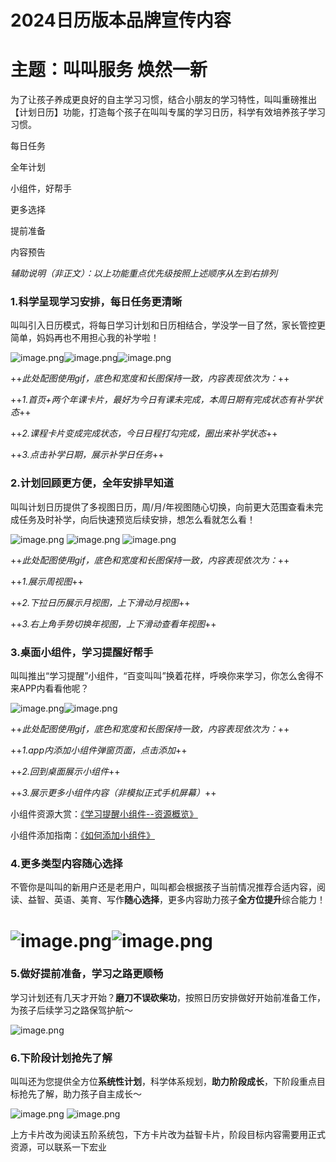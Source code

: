 # 2024日历版本品牌宣传内容

# 主题：叫叫服务 焕然一新

为了让孩子养成更良好的自主学习习惯，结合小朋友的学习特性，叫叫重磅推出【计划日历】功能，打造每个孩子在叫叫专属的学习日历，科学有效培养孩子学习习惯。

每日任务

全年计划

小组件，好帮手

更多选择

提前准备

内容预告

_辅助说明（非正文）：以上功能重点优先级按照上述顺序从左到右排列_

### 1.科学呈现学习安排，每日任务更清晰

叫叫引入日历模式，将每日学习计划和日历相结合，学没学一目了然，家长管控更简单，妈妈再也不用担心我的补学啦！

![image.png](https://alidocs.oss-cn-zhangjiakou.aliyuncs.com/res/ybEnBBxJPNBdnP13/img/9db2c860-ab7b-4eea-a3cd-c499b1b3f922.png)![image.png](https://alidocs.oss-cn-zhangjiakou.aliyuncs.com/res/ybEnBBxJPNBdnP13/img/b9fa4c38-4a85-4361-9d34-2d62778cfc94.png)![image.png](https://alidocs.oss-cn-zhangjiakou.aliyuncs.com/res/ybEnBBxJPNBdnP13/img/0d81de3a-a040-4641-8403-6c8a2844cdaa.png)

++_此处配图使用gif，底色和宽度和长图保持一致，内容表现依次为：_++

++_1.首页+两个年课卡片，最好为今日有课未完成，本周日期有完成状态有补学状态_++

++_2.课程卡片变成完成状态，今日日程打勾完成，圈出来补学状态_++

++_3.点击补学日期，展示补学日任务_++

### 2.计划回顾更方便，全年安排早知道

叫叫计划日历提供了多视图日历，周/月/年视图随心切换，向前更大范围查看未完成任务及时补学，向后快速预览后续安排，想怎么看就怎么看！

![image.png](https://alidocs.oss-cn-zhangjiakou.aliyuncs.com/res/ybEnBBxJPNBdnP13/img/620e8b52-4a89-4768-9ccb-11aa0b5fe32e.png) ![image.png](https://alidocs.oss-cn-zhangjiakou.aliyuncs.com/res/ybEnBBxJPNBdnP13/img/8a1d5491-1fe8-43c2-8f8b-b174f4ea6d7e.png) ![image.png](https://alidocs.oss-cn-zhangjiakou.aliyuncs.com/res/ybEnBBxJPNBdnP13/img/95d08243-e729-45b0-9d68-14ad7895a723.png)

++_此处配图使用gif，底色和宽度和长图保持一致，内容表现依次为：_++

++_1.展示周视图_++

++_2.下拉日历展示月视图，上下滑动月视图_++

++_3.右上角手势切换年视图，上下滑动查看年视图_++

### 3.桌面小组件，学习提醒好帮手

叫叫推出“学习提醒”小组件，“百变叫叫”换着花样，呼唤你来学习，你怎么舍得不来APP内看看他呢？

![image.png](https://alidocs.oss-cn-zhangjiakou.aliyuncs.com/res/ybEnBBxJPNBdnP13/img/874cd426-49c7-429c-a75a-61b58c3eb369.png)![image.png](https://alidocs.oss-cn-zhangjiakou.aliyuncs.com/res/ybEnBBxJPNBdnP13/img/5b4b4596-6b72-45e5-bb4e-4631470c716a.png)

++_此处配图使用gif，底色和宽度和长图保持一致，内容表现依次为：_++

++_1.app内添加小组件弹窗页面，点击添加_++

++_2.回到桌面展示小组件_++

++_3.展示更多小组件内容（非模拟正式手机屏幕）_++

小组件资源大赏：[《学习提醒小组件--资源概览》](https://alidocs.dingtalk.com/i/nodes/N7dx2rn0JbZLybPGHwqgPOoBJMGjLRb3?utm_scene=person_space)

小组件添加指南：[《如何添加小组件》](https://alidocs.dingtalk.com/i/nodes/Gl6Pm2Db8D37jbBgi7lAnbMMJxLq0Ee4?utm_scene=person_space)

### 4.更多类型内容随心选择

不管你是叫叫的新用户还是老用户，叫叫都会根据孩子当前情况推荐合适内容，阅读、益智、英语、美育、写作**随心选择**，更多内容助力孩子**全方位提升**综合能力！

# ![image.png](https://alidocs.oss-cn-zhangjiakou.aliyuncs.com/res/ybEnBBxJPNBdnP13/img/90821fe8-54e0-470e-b504-64b61433ccff.png)![image.png](https://alidocs.oss-cn-zhangjiakou.aliyuncs.com/res/ybEnBBxJPNBdnP13/img/0490cb59-be9f-4024-a75b-0dccf664cbbb.png)

### 5.做好提前准备，学习之路更顺畅

学习计划还有几天才开始？**磨刀不误砍柴功**，按照日历安排做好开始前准备工作，为孩子后续学习之路保驾护航～

![image.png](https://alidocs.oss-cn-zhangjiakou.aliyuncs.com/res/ybEnBBxJPNBdnP13/img/1ef250a6-bbe7-4aa9-ab78-0ec60befcbbc.png)

### 6.下阶段计划抢先了解

叫叫还为您提供全方位**系统性计划**，科学体系规划，**助力阶段成长**，下阶段重点目标抢先了解，助力孩子自主成长～

![image.png](https://alidocs.oss-cn-zhangjiakou.aliyuncs.com/res/ybEnBBxJPNBdnP13/img/7af7541e-45e4-4059-8074-49db2e3021e5.png) ![image.png](https://alidocs.oss-cn-zhangjiakou.aliyuncs.com/res/ybEnBBxJPNBdnP13/img/b989255b-0bf3-4c71-aa1d-748d63a950c7.png)

上方卡片改为阅读五阶系统包，下方卡片改为益智卡片，阶段目标内容需要用正式资源，可以联系一下宏业